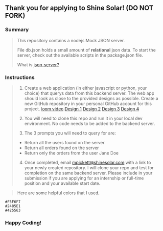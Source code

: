 ## Thank you for applying to Shine Solar! **(DO NOT FORK)**

### Summary

> This repository contains a nodejs Mock JSON server. 
> 
> File db.json holds a small amount of **relational** json data.
> To start the server, check out the available scripts in the package.json file.
>
> What is [json-server?](https://github.com/typicode/json-server)


### Instructions 

> 1. Create a web application (in either javascript or python, your choice) that querys data from this backend server. The web app should look as close to the provided designs as possible. Create a new GitHub repository in your personal GitHub account for this project. 
    [loom video](https://www.loom.com/share/e5f4a6dbc5bc43c19cfb277d1782c48f)
> [Design 1](https://storage.googleapis.com/flex-icons/tech-challenge-screenshots/tech-challenge-1.png)
> [Design 2](https://storage.googleapis.com/flex-icons/tech-challenge-screenshots/tech-challenge-2.png)
> [Design 3](https://storage.googleapis.com/flex-icons/tech-challenge-screenshots/tech-challenge-3.png)
> [Design 4](https://storage.googleapis.com/flex-icons/tech-challenge-screenshots/tech-challenge-4.png)
> 
> 2. You will need to clone this repo and run it in your local dev environment. No code needs to be added to the backend server.
>
> 3. The 3 prompts you will need to query for are:
> - Return all the users found on the server
> - Return all orders found on the server
> - Return only the orders from the user Jane Doe
>
> 4. Once completed, email mpickett@shinesolar.com with a link to your newly created repository. I will clone your repo and test for completion on the same backend server. Please include in your submission if you are applying for an internship or full-time position and your available start date. 

> Here are some helpful colors that I used.

```
#F5F6F7
#2485E1
#425563
```

### Happy Coding!
